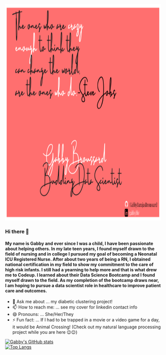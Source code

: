 <img src='Simple Quote LinkedIn Post Header.png' style = 'width:1100px;height:700px'/>

### Hi there 👋

#### My name is Gabby and ever since I was a child, I have been passionate about helping others. In my late teen years, I found myself drawn to the field of nursing and in college I pursued my goal of becoming a Neonatal ICU Registered Nurse. After about two years of being a RN, I obtained national certification in my field to show my commitment to the care of high risk infants. I still had a yearning to help more and that is what drew me to Codeup. I learned about their Data Science Bootcamp and I found myself drawn to the field. As my completion of the bootcamp draws near, I am hoping to pursue a data scientist role in healthcare to improve patient care and outcomes. 
- 💬 Ask me about ... my diabetic clustering project! 
- 📫 How to reach me: ... see my cover for linkedin contact info
- 😄 Pronouns: ... She/Her/They
- ⚡ Fun fact: ... If I had to be trapped in a movie or a video game for a day, it would be Animal Crossing! (Check out my natural language processing project while you are here 😉😉)

[![Gabby's GitHub stats](https://github-readme-stats.vercel.app/api?username=gabbybarajasbroussard)](https://github.com/anuraghazra/github-readme-stats) <br>
[![Top Langs](https://github-readme-stats.vercel.app/api/top-langs/?username=gabbybarajasbroussard&layout=compact)](https://github.com/anuraghazra/github-readme-stats)
<!--
**GabbyBarajasBroussard/GabbyBarajasBroussard** is a ✨ _special_ ✨ repository because its `README.md` (this file) appears on your GitHub profile.

Here are some ideas to get you started:

- 🔭 I’m currently working on ...
- 🌱 I’m currently learning ...
- 👯 I’m looking to collaborate on ...
- 🤔 I’m looking for help with ...
- 💬 Ask me about ...
- 📫 How to reach me: ...
- 😄 Pronouns: ... (She/Her/They)
- ⚡ Fun fact: ...
-->
